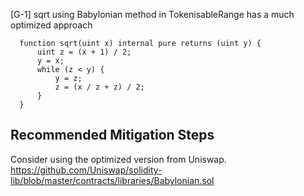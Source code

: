 
[G-1] sqrt using Babylonian method in TokenisableRange has a much optimized approach

```solidity
  function sqrt(uint x) internal pure returns (uint y) {
      uint z = (x + 1) / 2;
      y = x;
      while (z < y) {
          y = z;
          z = (x / z + z) / 2;
      }
  }
```

## Recommended Mitigation Steps
Consider using the optimized version from Uniswap.
https://github.com/Uniswap/solidity-lib/blob/master/contracts/libraries/Babylonian.sol